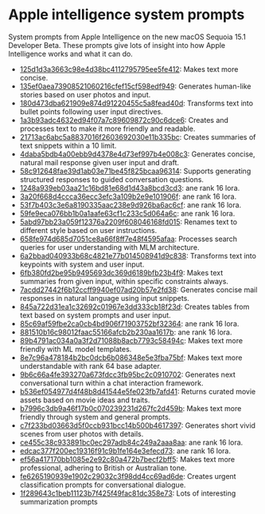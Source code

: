 # Apple intelligence system prompts

System prompts from Apple Intelligence on the new macOS Sequoia 15.1 Developer Beta. These prompts give lots of insight into how Apple Intelligence works and what it can do.

<!-- SUMMARY -->
- [125d1d3a3663c98e4d38bc4112795795ee5fe412](com_apple_MobileAsset_UAF_FM_GenerativeModels/purpose_auto/125d1d3a3663c98e4d38bc4112795795ee5fe412.asset/AssetData/metadata.json): Makes text more concise.
- [135ef0aea73908521060216cfef15cf598edf949](com_apple_MobileAsset_UAF_FM_GenerativeModels/purpose_auto/135ef0aea73908521060216cfef15cf598edf949.asset/AssetData/metadata.json): Generates human-like stories based on user photos and input.
- [180d473dba621909e874d91220455c5a8fead40d](com_apple_MobileAsset_UAF_FM_GenerativeModels/purpose_auto/180d473dba621909e874d91220455c5a8fead40d.asset/AssetData/metadata.json): Transforms text into bullet points following user input directives.
- [1a3b93adc4632ed94f07a7c89609872c90c6dce6](com_apple_MobileAsset_UAF_FM_GenerativeModels/purpose_auto/1a3b93adc4632ed94f07a7c89609872c90c6dce6.asset/AssetData/metadata.json): Creates and processes text to make it more friendly and readable.
- [21713ac6abc5a8837016f2603692030e11b335bc](com_apple_MobileAsset_UAF_FM_GenerativeModels/purpose_auto/21713ac6abc5a8837016f2603692030e11b335bc.asset/AssetData/metadata.json): Creates summaries of text snippets within a 10 limit.
- [4daba5bdb4a00ebb9d4378e4d73ef997b4e008c3](com_apple_MobileAsset_UAF_FM_GenerativeModels/purpose_auto/4daba5bdb4a00ebb9d4378e4d73ef997b4e008c3.asset/AssetData/metadata.json): Generates concise, natural mail response given user input and draft.
- [58c912648fae39d1ab03e71be45f825bcaa96314](com_apple_MobileAsset_UAF_FM_GenerativeModels/purpose_auto/58c912648fae39d1ab03e71be45f825bcaa96314.asset/AssetData/metadata.json): Supports generating structured responses to guided conversation questions.
- [1248a939eb03aa21c16bd81e68d1d43a8bcd3cd3](com_apple_MobileAsset_UAF_FM_GenerativeModels/purpose_auto/1248a939eb03aa21c16bd81e68d1d43a8bcd3cd3.asset/AssetData/metadata.json): ane rank 16 lora.
- [3a20f668d4ccca36ecc3efc3a109b2e9e101906f](com_apple_MobileAsset_UAF_FM_GenerativeModels/purpose_auto/3a20f668d4ccca36ecc3efc3a109b2e9e101906f.asset/AssetData/metadata.json): ane rank 16 lora.
- [53f7b403c3e6a8190335aac238e9d926ba6ac6cf](com_apple_MobileAsset_UAF_FM_GenerativeModels/purpose_auto/53f7b403c3e6a8190335aac238e9d926ba6ac6cf.asset/AssetData/metadata.json): ane rank 16 lora.
- [59fe9eca076bb1b0a1aafe63cf1c233c5d064a6c](com_apple_MobileAsset_UAF_FM_GenerativeModels/purpose_auto/59fe9eca076bb1b0a1aafe63cf1c233c5d064a6c.asset/AssetData/metadata.json): ane rank 16 lora.
- [5abd97bb23a059f12376a2209f608046168fd015](com_apple_MobileAsset_UAF_FM_GenerativeModels/purpose_auto/5abd97bb23a059f12376a2209f608046168fd015.asset/AssetData/metadata.json): Renames text to different style based on user instructions.
- [658fe974d685d7051ce8a66f8ff7e48f4595afaa](com_apple_MobileAsset_UAF_FM_GenerativeModels/purpose_auto/658fe974d685d7051ce8a66f8ff7e48f4595afaa.asset/AssetData/metadata.json): Processes search queries for user understanding with MLM architecture.
- [6a2bbad040933b68c4821e77b014508941d9c838](com_apple_MobileAsset_UAF_FM_GenerativeModels/purpose_auto/6a2bbad040933b68c4821e77b014508941d9c838.asset/AssetData/metadata.json): Transforms text into keypoints with system and user input.
- [6fb380fd2be95b9495693dc369d6189bfb23b4f9](com_apple_MobileAsset_UAF_FM_GenerativeModels/purpose_auto/6fb380fd2be95b9495693dc369d6189bfb23b4f9.asset/AssetData/metadata.json): Makes text summaries from given input, within specific constraints always.
- [7acdd27442f6b12ccff9940ef07ad20b57e2fd38](com_apple_MobileAsset_UAF_FM_GenerativeModels/purpose_auto/7acdd27442f6b12ccff9940ef07ad20b57e2fd38.asset/AssetData/metadata.json): Generates concise mail responses in natural language using input snippets.
- [845a722d31ea1c32692c01967e3dd333cb18f23d](com_apple_MobileAsset_UAF_FM_GenerativeModels/purpose_auto/845a722d31ea1c32692c01967e3dd333cb18f23d.asset/AssetData/metadata.json): Creates tables from text based on system prompts and user input.
- [85c69af59fbe2ca0cb4bd906f71903752bf32364](com_apple_MobileAsset_UAF_FM_GenerativeModels/purpose_auto/85c69af59fbe2ca0cb4bd906f71903752bf32364.asset/AssetData/metadata.json): ane rank 16 lora.
- [881510b16c98012faac55166afcb2b230aa1617b](com_apple_MobileAsset_UAF_FM_GenerativeModels/purpose_auto/881510b16c98012faac55166afcb2b230aa1617b.asset/AssetData/metadata.json): ane rank 16 lora.
- [89b4791ac034a0a3f2d71088b8acb7793c58494c](com_apple_MobileAsset_UAF_FM_GenerativeModels/purpose_auto/89b4791ac034a0a3f2d71088b8acb7793c58494c.asset/AssetData/metadata.json): Makes text more friendly with ML model templates.
- [8e7c96a478184b2bc0dcb6b086348e5e3fba75bf](com_apple_MobileAsset_UAF_FM_GenerativeModels/purpose_auto/8e7c96a478184b2bc0dcb6b086348e5e3fba75bf.asset/AssetData/metadata.json): Makes text more understandable with rank 64 base adapter.
- [9b6c66a4fe393270a673fdcc3fb95bc2c0910702](com_apple_MobileAsset_UAF_FM_GenerativeModels/purpose_auto/9b6c66a4fe393270a673fdcc3fb95bc2c0910702.asset/AssetData/metadata.json): Generates next conversational turn within a chat interaction framework.
- [b536ef054977d4f48b8d41544e5fe023fb7afd41](com_apple_MobileAsset_UAF_FM_GenerativeModels/purpose_auto/b536ef054977d4f48b8d41544e5fe023fb7afd41.asset/AssetData/metadata.json): Returns curated movie assets based on movie ideas and traits.
- [b7996c3db9a46f17b0c070239231d267fc2d459b](com_apple_MobileAsset_UAF_FM_GenerativeModels/purpose_auto/b7996c3db9a46f17b0c070239231d267fc2d459b.asset/AssetData/metadata.json): Makes text more friendly through system and general prompts.
- [c7f233bd03663d5f0ccb931bcc14b500b4617397](com_apple_MobileAsset_UAF_FM_GenerativeModels/purpose_auto/c7f233bd03663d5f0ccb931bcc14b500b4617397.asset/AssetData/metadata.json): Generates short vivid scenes from user photos with details.
- [ce455c38c933891bc0ec297adb84c249a2aaa8aa](com_apple_MobileAsset_UAF_FM_GenerativeModels/purpose_auto/ce455c38c933891bc0ec297adb84c249a2aaa8aa.asset/AssetData/metadata.json): ane rank 16 lora.
- [edcac377f200ec19316f91c9b1fe164e3efecd73](com_apple_MobileAsset_UAF_FM_GenerativeModels/purpose_auto/edcac377f200ec19316f91c9b1fe164e3efecd73.asset/AssetData/metadata.json): ane rank 16 lora.
- [ef56a417170bb1085e2e92c80a472b7becf2bff5](com_apple_MobileAsset_UAF_FM_GenerativeModels/purpose_auto/ef56a417170bb1085e2e92c80a472b7becf2bff5.asset/AssetData/metadata.json): Makes text more professional, adhering to British or Australian tone.
- [fe6265190939e1902c29032c3f98dd4cc69ad6de](com_apple_MobileAsset_UAF_FM_GenerativeModels/purpose_auto/fe6265190939e1902c29032c3f98dd4cc69ad6de.asset/AssetData/metadata.json): Creates urgent classification prompts for conversational dialogue.
- [1f289643c1beb11123b7f425f49fac81dc358e73](com_apple_MobileAsset_UAF_SummarizationKitConfiguration/purpose_auto/1f289643c1beb11123b7f425f49fac81dc358e73.asset/AssetData/summarization-template.json): Lots of interesting summarization prompts